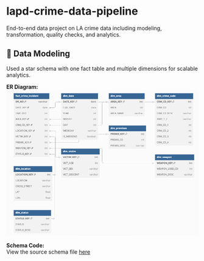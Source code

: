 # lapd-crime-data-pipeline
End-to-end data project on LA crime data including modeling, transformation, quality checks, and analytics.

## 📐 Data Modeling

Used a star schema with one fact table and multiple dimensions for scalable analytics.

**ER Diagram:**  
![ER Diagram](./docs/lapd_er_diagram.png)

**Schema Code:**  
View the source schema file [here](./data_model/lapd_star_schema.dbml)
